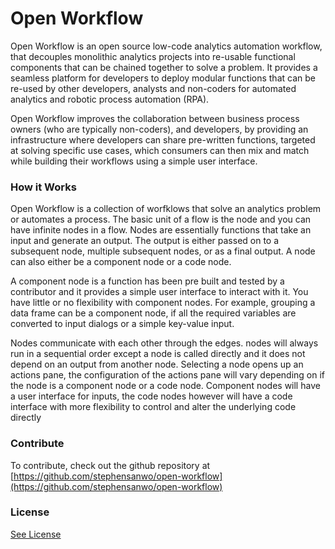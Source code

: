 # Open Workflow

Open Workflow is an open source low-code analytics automation workflow, that decouples monolithic analytics projects into re-usable functional components that can be chained together to solve a problem. It provides a seamless platform for developers to deploy modular functions that can be re-used by other developers, analysts and non-coders for automated analytics and robotic process automation (RPA).

Open Workflow improves the collaboration between business process owners (who are typically non-coders), and developers, by providing an infrastructure where developers can share pre-written functions, targeted at solving specific use cases, which consumers can then mix and match while building their workflows using a simple user interface.

### How it Works

Open Workflow is a collection of worfklows that solve an analytics problem or automates a process. The basic unit of a flow is the node and you can have infinite nodes in a flow. Nodes are essentially functions that take an input and generate an output.
The output is either passed on to a subsequent node, multiple subsequent nodes, or as a final output. A node can also either be a component node or a code node.

A component node is a function has been pre built and tested by a contributor and it provides a simple user interface to interact with it. You have little or no flexibility with component nodes. For example, grouping a data frame can be a component node, if all the required variables are converted to input dialogs or a simple key-value input.

Nodes communicate with each other through the edges. nodes will always run in a sequential order except a node is called directly and it does not depend on an output from another node. Selecting a node opens up an actions pane, the configuration of the actions pane will vary depending on if the node is a component node or a code node. Component nodes will have a user interface for inputs, the code nodes however will have a code interface with more flexibility to control and alter the underlying code directly

### Contribute

To contribute, check out the github repository at [https://github.com/stephensanwo/open-workflow](https://github.com/stephensanwo/open-workflow)

### License

[See License](https://github.com/stephensanwo/open-workflow/blob/master/LICENSE)

